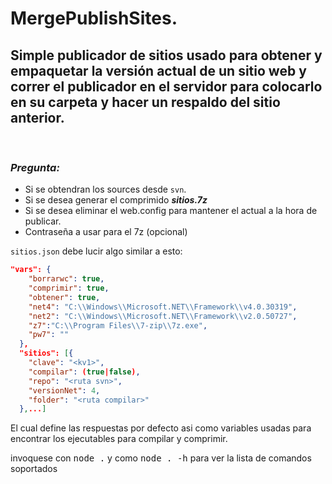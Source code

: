 # MergePublishSites.

## Simple publicador de sitios usado para obtener y empaquetar la versión actual de un sitio web y correr el publicador en el servidor para colocarlo en su carpeta y hacer un respaldo del sitio anterior.

<br>

### *Pregunta:*
- Si se obtendran los sources desde `svn`.
- Si se desea generar el comprimido ***sitios.7z***
- Si se desea eliminar el web.config para mantener el actual a la hora de publicar.
- Contraseña a usar para el 7z (opcional)

`sitios.json` debe lucir algo similar a esto:
```json
"vars": {
    "borrarwc": true,
    "comprimir": true,
    "obtener": true,
    "net4": "C:\\Windows\\Microsoft.NET\\Framework\\v4.0.30319",
    "net2": "C:\\Windows\\Microsoft.NET\\Framework\\v2.0.50727",
    "z7":"C:\\Program Files\\7-zip\\7z.exe",
    "pw7": ""
  },
  "sitios": [{
    "clave": "<kv1>",
    "compilar": (true|false),
    "repo": "<ruta svn>",
    "versionNet": 4,
    "folder": "<ruta compilar>"
  },...]
```
El cual define las respuestas por defecto asi como variables usadas para encontrar los ejecutables para compilar y comprimir.

invoquese con <kbd>node .</kbd>
y como <kbd>node . -h</kbd> para ver la lista de comandos soportados
